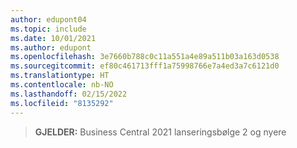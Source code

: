 ```yaml
---
author: edupont04
ms.topic: include
ms.date: 10/01/2021
ms.author: edupont
ms.openlocfilehash: 3e7660b788c0c11a551a4e89a511b03a163d0538
ms.sourcegitcommit: ef80c461713fff1a75998766e7a4ed3a7c6121d0
ms.translationtype: HT
ms.contentlocale: nb-NO
ms.lasthandoff: 02/15/2022
ms.locfileid: "8135292"
---
```

> **GJELDER:** Business Central 2021 lanseringsbølge 2 og nyere